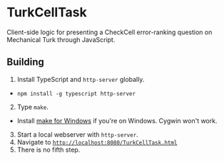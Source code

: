 TurkCellTask
============

Client-side logic for presenting a CheckCell error-ranking question on Mechanical Turk through JavaScript.

Building
--------

1. Install TypeScript and `http-server` globally.
  * `npm install -g typescript http-server`
2. Type `make`.
  * Install [make for Windows](http://gnuwin32.sourceforge.net/packages/make.htm) if you're on Windows. Cygwin won't work.
3. Start a local webserver with `http-server`.
4. Navigate to [`http://localhost:8080/TurkCellTask.html`](http://localhost:8080/TurkCellTask.html)
5. There is no fifth step.
